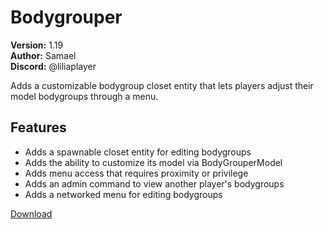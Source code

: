 # Bodygrouper

**Version:** 1.19  
**Author:** Samael  
**Discord:** @liliaplayer  

Adds a customizable bodygroup closet entity that lets players adjust their model bodygroups through a menu.

## Features

- Adds a spawnable closet entity for editing bodygroups
- Adds the ability to customize its model via BodyGrouperModel
- Adds menu access that requires proximity or privilege
- Adds an admin command to view another player's bodygroups
- Adds a networked menu for editing bodygroups

[Download](https://github.com/LiliaFramework/Modules/raw/refs/heads/gh-pages/bodygrouper.zip)
